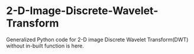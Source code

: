 # 2-D-Image-Discrete-Wavelet-Transform
Generalized Python code for 2-D image Discrete Wavelet Transform(DWT) without in-built function is here.
